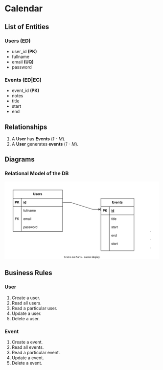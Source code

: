 # Calendar

## List of Entities

### Users **(ED)**

- user_id **(PK)**
- fullname
- email **(UQ)**
- password

### Events **(ED|EC)**

- event_id **(PK)**
- notes
- title
- start
- end

## Relationships

1. A **User** has **Events** (_1 - M_).
1. A **User** generates **events** (_1 - M_).

## Diagrams

### Relational Model of the DB

![Relational Model](databaseModel.svg)

## Business Rules

### User

1. Create a user.
1. Read all users.
1. Read a particular user.
1. Update a user.
1. Delete a user.

### Event

1. Create a event.
1. Read all events.
1. Read a particular event.
1. Update a event.
1. Delete a event.
